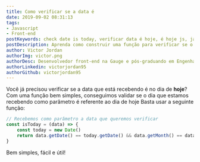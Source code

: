 ```yaml
---
title: Como verificar se a data é 
date: 2019-09-02 08:31:13
tags: 
- Javascript
- Front-end
postKeywords: check date is today, verificar data é hoje, é hoje js, javascript data é atual, é hoje javascript
postDescription: Aprenda como construir uma função para verificar se o dia que estamos validando é igual ao dia de hoje, com javascript!
author: Victor Jordan
authorImg: victor.png
authorDesc: Desenvolvedor front-end na Gauge e pós-graduando em Engenharia de Software pela PUC-MG e formado em Banco de Dados pela Fatec, apaixonado por usabilidade, performance e UX!
authorLinkedin: victorjordan95
authorGithub: victorjordan95
---
```


Você já precisou verificar se a data que está recebendo é no dia de **hoje**?
Com uma função bem simples, conseguimos validar se o dia que estamos recebendo como parâmetro é referente ao dia de hoje
Basta usar a seguinte função:

<!-- more -->

```javascript
// Recebemos como parâmetro a data que queremos verificar
const isToday = (data) => {
    const today = new Date()
    return data.getDate() == today.getDate() && data.getMonth() == data.getMonth() && data.getFullYear() == today.getFullYear()
}
```

Bem simples, fácil e útil!